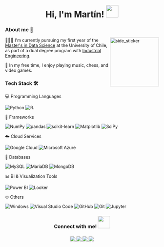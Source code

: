 ###

<h1 align="center"> Hi, I'm Martín!
<img src="https://media.giphy.com/media/hvRJCLFzcasrR4ia7z/giphy.gif"width="40"> </h1>

###

### About me 💬

<img align="right" width=160px height=160px alt="side_sticker" src="https://i.giphy.com/media/v1.Y2lkPTc5MGI3NjExN2U1N2hud2Vpc3dodm4zY2g0cXJ3d21kMWEwZmR2NHhzcHR4d3k3YSZlcD12MV9pbnRlcm5hbF9naWZfYnlfaWQmY3Q9cw/zNhoFLwmtcrtheyTQY/giphy.gif"/>

👨🏻‍💻 I'm currently pursuing my first year of the <a href="https://mds.uchile.cl/">Master's in Data Science</a> at the University of Chile, as part of a dual degree program with <a href="https://www.dii.uchile.cl/english/">Industrial Engineering</a>.
  
🎸 In my free time, I enjoy playing music, chess, and video games.</p>

###

### Tech Stack 🛠️

💻 Programming Languages

![Python](https://a11ybadges.com/badge?logo=python)
![R](https://a11ybadges.com/badge?logo=r).

🧩 Frameworks

![NumPy](https://a11ybadges.com/badge?logo=numpy)
![pandas](https://a11ybadges.com/badge?logo=pandas)
![scikit-learn](https://img.shields.io/badge/scikit--learn-%23F7931E.svg?style=for-the-badge&logo=scikit-learn&logoColor=white)
![Matplotlib](https://img.shields.io/badge/Matplotlib-%23ffffff.svg?style=for-the-badge&logo=Matplotlib&logoColor=black)
![SciPy](https://img.shields.io/badge/SciPy-%230C55A5.svg?style=for-the-badge&logo=scipy&logoColor=%white)

☁️ Cloud Services

![Google Cloud](https://a11ybadges.com/badge?logo=googlecloud)
![Microsoft Azure](https://a11ybadges.com/badge?logo=microsoftazure)


💾 Databases

![MySQL](https://a11ybadges.com/badge?logo=mysql)
![MariaDB](https://a11ybadges.com/badge?logo=mariadb)
![MongoDB](https://a11ybadges.com/badge?logo=mongodb)

📊 BI & Visualization Tools

![Power BI](https://a11ybadges.com/badge?logo=powerbi)
![Looker](https://a11ybadges.com/badge?logo=looker)

⚙️ Others

![Windows](https://a11ybadges.com/badge?logo=windows)
![Visual Studio Code](https://a11ybadges.com/badge?logo=visualstudiocode)
![GitHub](https://a11ybadges.com/badge?logo=github)
![Git](https://a11ybadges.com/badge?logo=git)
![Jupyter](https://a11ybadges.com/badge?logo=jupyter)

###

<h3 align="center">Connect with me! <img src="https://i.giphy.com/media/v1.Y2lkPTc5MGI3NjExcWUyNXdpeDdwNzByMjhrNDd1MXRrOWZ6Nml6NGlpeHgwMHlmZXBqYyZlcD12MV9pbnRlcm5hbF9naWZfYnlfaWQmY3Q9cw/SGGHAPCjED1OcW6ixv/giphy.gif"width="40"></h3>

###

<div align="center">
  <a href="https://www.linkedin.com/in/martintorricop/">
    <img src="https://img.shields.io/badge/LinkedIn-0077B5?style=for-the-badge&logo=linkedin&logoColor=white"/>
  </a>
  <a href="mailto:martin.torrico@ug.uchile.cl">
    <img src="https://img.shields.io/badge/Gmail-D14836?style=for-the-badge&logo=gmail&logoColor=white"/>
  </a>
  <a href="CV_en.pdf">
    <img src="https://img.shields.io/badge/Resume-Blue?style=for-the-badge&logoColor=white"/>
  </a>
  <a href="CV_es.pdf">
    <img src="https://img.shields.io/badge/Resume in spanish-a?style=for-the-badge&logoColor=white"/>
  </a>
</div>

###
